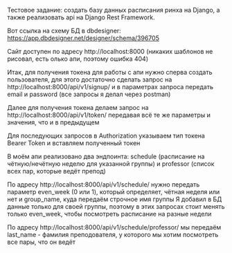 Тестовое задание: создать базу данных расписания ринха на Django, а также реализовать api на Django Rest Framework.

Вот ссылка на схему БД в dbdesigner: https://app.dbdesigner.net/designer/schema/396705

Сайт доступен по адресу http://localhost:8000
(никаких шаблонов не рисовал, есть олько апи, поэтому ошибка 404)

Итак, для получения токена для работы с апи нужно сперва создать пользователя, для этого достаточно сделать запрос на http://localhost:8000/api/v1/signup/
и в параметрах запроса передать email и password (все запросы я делал через postman)

Далее для получения токена делаем запрос на http://localhost:8000/api/v1/token/
передавая всё те же параметры и значения, что и в предыдущем

Для последующих запросов в Authorization указываем тип токена Bearer Token и вставляем полученный токен

В моём апи реализовано два эндпоинта: schedule (расписание на чётную/нечётную неделю для указанной группы) и professor (список всех пар, которые ведёт препод)

По адресу http://localhost:8000/api/v1/schedule/ нужно передать параметр even_week (0 или 1), который определяет, чётная неделя или нет и group_name, куда передаём строчное имя группы
Я добавил в БД данные только для своей группы, поэтому в этих запросах стоит менять только even_week, чтобы посмотреть расписание на разные недели

По адресу http://localhost:8000/api/v1/schedule/professor/
мы передаём last_name - фамилия преподователя, у которого мы хотим посмотреть все пары, что он ведёт
